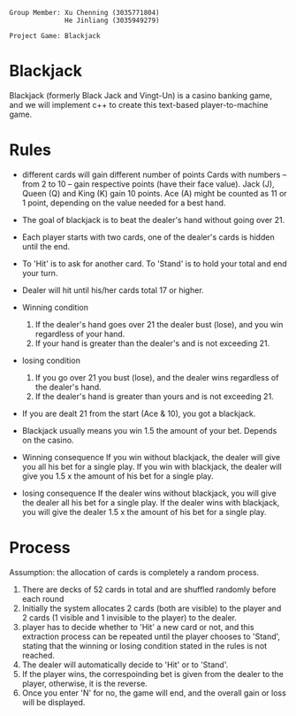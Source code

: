 ``` 
Group Member: Xu Chenning (3035771804)
              He Jinliang (3035949279)
              
Project Game: Blackjack
```

# Blackjack
Blackjack (formerly Black Jack and Vingt-Un) is a casino banking game, and we will implement c++ to create this text-based player-to-machine game.

# Rules
* different cards will gain different number of points
  Cards with numbers – from 2 to 10 – gain respective points (have their face value).
  Jack (J), Queen (Q) and King (K) gain 10 points.
  Ace (A) might be counted as 11 or 1 point, depending on the value needed for a best hand.
  
* The goal of blackjack is to beat the dealer's hand without going over 21.

* Each player starts with two cards, one of the dealer's cards is hidden until the end.

* To 'Hit' is to ask for another card. To 'Stand' is to hold your total and end your turn.

* Dealer will hit until his/her cards total 17 or higher.

* Winning condition
  1. If the dealer's hand goes over 21 the dealer bust (lose), and you win regardless of your hand.
  2. If your hand is greater than the dealer's and is not exceeding 21.

* losing condition
  1. If you go over 21 you bust (lose), and the dealer wins regardless of the dealer's hand.
  2. If the dealer's hand is greater than yours and is not exceeding 21.
 
* If you are dealt 21 from the start (Ace & 10), you got a blackjack.

* Blackjack usually means you win 1.5 the amount of your bet. Depends on the casino.

* Winning consequence
  If you win without blackjack, the dealer will give you all his bet for a single play. 
  If you win with blackjack, the dealer will give you 1.5 x the amount of his bet for a single play.
 
* losing consequence
  If the dealer wins without blackjack, you will give the dealer all his bet for a single play. 
  If the dealer wins with blackjack, you will give the dealer 1.5 x the amount of his bet for a single play.



# Process
Assumption: the allocation of cards is completely a random process.
1. There are decks of 52 cards in total and are shuffled randomly before each round
2. Initially the system allocates 2 cards (both are visible) to the player and 2 cards (1 visible and 1 invisible to the player) to the dealer.  
3. player has to decide whether to 'Hit' a new card or not, and this extraction process can be repeated until the player chooses to 'Stand', stating that the winning or losing condition stated in the rules is not reached.
4. The dealer will automatically decide to 'Hit' or to 'Stand'.
5. If the player wins, the correspoinding bet is given from the dealer to the player, otherwise, it is the reverse.
6. Once you enter 'N' for no, the game will end, and the overall gain or loss will be displayed.




